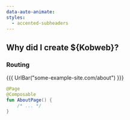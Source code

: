```yaml
---
data-auto-animate:
styles:
  - accented-subheaders
---
```


## Why did I create ${Kobweb}?

### Routing

{{{ UrlBar("some-example-site.com/about") }}}

```kotlin
@Page
@Composable
fun AboutPage() {
    /* ... */
}
```
